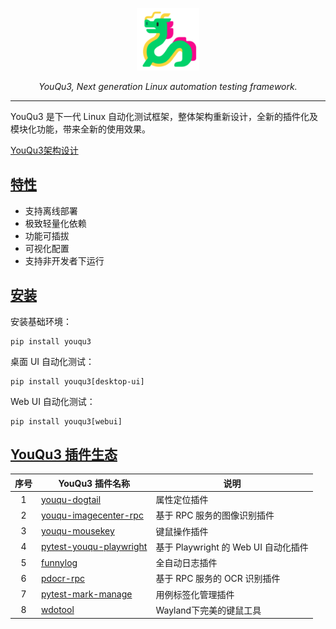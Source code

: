 <p align="center">
  <a href="https://github.com/funny-dream/youqu3">
    <img src="./docs/assets/logo.png" width="100" alt="YouQu3">
  </a>
</p>
<p align="center">
    <em>YouQu3, Next generation Linux automation testing framework.</em>
</p>

--------------

YouQu3 是下一代 Linux 自动化测试框架，整体架构重新设计，全新的插件化及模块化功能，带来全新的使用效果。

[YouQu3架构设计](docs/YouQu3架构设计.md)

## [特性]()

- 支持离线部署
- 极致轻量化依赖
- 功能可插拔
- 可视化配置
- 支持非开发者下运行

## [安装]()

安装基础环境：

```shell
pip install youqu3
```

桌面 UI 自动化测试：

```shell
pip install youqu3[desktop-ui]
```

Web UI 自动化测试：

```shell
pip install youqu3[webui]
```

## [YouQu3 插件生态]()

| **序号**                                        | YouQu3 插件名称                                              | 说明                                 |
| :----------------------------------------------------------: | ------------------------------------ | ------------------------------------ |
| 1 | [youqu-dogtail](https://github.com/funny-dream/youqu-dogtail) | 属性定位插件                         |
| 2 | [youqu-imagecenter-rpc](https://github.com/funny-dream/youqu-imagecenter-rpc) | 基于 RPC 服务的图像识别插件      |
| 3 | [youqu-mousekey](https://github.com/funny-dream/youqu-mousekey) | 键鼠操作插件                         |
| 4 | [pytest-youqu-playwright](https://github.com/funny-dream/pytest-youqu-playwright) | 基于 Playwright 的 Web UI 自动化插件 |
| 5         | [funnylog](https://linuxdeepin.github.io/funnylog/)          | 全自动日志插件                       |
| 6       | [pdocr-rpc](https://linuxdeepin.github.io/pdocr-rpc/)        | 基于 RPC 服务的 OCR 识别插件         |
| 7 | [pytest-mark-manage](https://github.com/funny-dream/pytest-mark-manage) | 用例标签化管理插件 |
| 8 | [wdotool](https://github.com/funny-dream/wdotool) | Wayland下完美的键鼠工具 |

